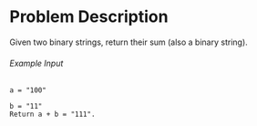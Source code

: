 # Problem Description

Given two binary strings, return their sum (also a binary string).

###### Example Input

```
a = "100"

b = "11"
Return a + b = "111".
```
